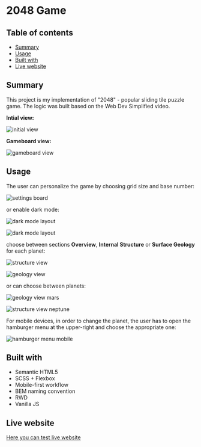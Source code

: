 # 2048 Game

## Table of contents

- [Summary](#summary)
- [Usage](#usage)
- [Built with](#built-with)
- [Live website](#live-website)



## Summary

This project is my implementation of "2048" - popular sliding tile puzzle game. The logic was built based on the Web Dev Simplified video.


**Intial view:**

![initial view](/docs/general-view-1.png)


**Gameboard view:**

![gameboard view](/docs/general-view-2.png)



## Usage

The user can personalize the game by choosing grid size and base number:

![settings board](/docs/settings-board.png)


or enable dark mode:

![dark mode layout](/docs/dark-mode-settings-board.png)

![dark mode layout](/docs/dark-mode-gameboard.png)






choose between sections **Overview**, **Internal Structure** or **Surface Geology** for each planet:

![structure view](/docs/structure-view-tablet.png)

![geology view](/docs/geology-view-tablet.png)


or can choose between planets:

![geology view mars](/docs/geology-view-tablet-mars.png)

![structure view neptune](/docs/structure-view-tablet-neptune.png)

For mobile devices, in order to change the planet, the user has to open the hamburger menu at the upper-right and choose the appropriate one:

![hamburger menu mobile](/docs/hamburger-menu-mobile.png)


## Built with

- Semantic HTML5
- SCSS + Flexbox
- Mobile-first workflow
- BEM naming convention
- RWD
- Vanilla JS

## Live website

[Here you can test live website](https://przem-przem.github.io/planets/)

